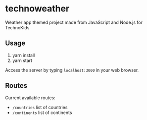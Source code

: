 # technoweather

Weather app themed project made from JavaScript and Node.js for TechnoKids

## Usage

1. yarn install
2. yarn start

Access the server by typing `localhost:3000` in your web browser.

## Routes

Current available routes:

- `/countries` list of countries
- `/continents` list of continents
